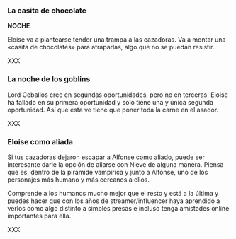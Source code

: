 ### La casita de chocolate

__NOCHE__

Eloise va a plantearse tender una trampa a las cazadoras. Va a montar una «casita de chocolates» para atraparlas, algo que no se puedan resistir.

XXX

### La noche de los goblins

Lord Ceballos cree en segundas oportunidades, pero no en terceras. Eloise ha fallado en su primera oportunidad y solo tiene una y única segunda oportunidad. Así que esta ve tiene que poner toda la carne en el asador.

XXX

### Eloise como aliada

Si tus cazadoras dejaron escapar a Alfonse como aliado, puede ser interesante darle la opción de aliarse con Nieve de alguna manera. Piensa que es, dentro de la pirámide vampírica y junto a Alfonse, uno de los personajes más humano y más cercanos a ellos.

Comprende a los humanos mucho mejor que el resto y está a la última y puedes hacer que con los años de streamer/influencer haya aprendido a verlos como algo distinto a simples presas e incluso tenga amistades online importantes para ella.

XXX